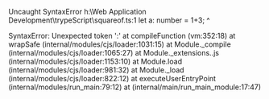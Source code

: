 Uncaught SyntaxError h:\Web Application Development\trypeScript\squareof.ts:1
let a: number = 1+3;
     ^

SyntaxError: Unexpected token ':'
    at compileFunction (vm:352:18)
    at wrapSafe (internal/modules/cjs/loader:1031:15)
    at Module._compile (internal/modules/cjs/loader:1065:27)
    at Module._extensions..js (internal/modules/cjs/loader:1153:10)
    at Module.load (internal/modules/cjs/loader:981:32)
    at Module._load (internal/modules/cjs/loader:822:12)
    at executeUserEntryPoint (internal/modules/run_main:79:12)
    at <anonymous> (internal/main/run_main_module:17:47)
